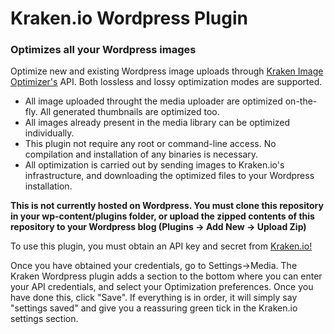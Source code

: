 # Kraken.io Wordpress Plugin
### Optimizes all your Wordpress images

Optimize new and existing Wordpress image uploads through [Kraken Image Optimizer's](https://kraken.io) API. Both lossless and lossy optimization modes are supported.

 - All image uploaded throught the media uploader are optimized on-the-fly. All generated thumbnails are optimized too.
 - All images already present in the media library can be optimized individually.
 - This plugin not require any root or command-line access. No compilation and installation of any binaries is necessary. 
 - All optimization is carried out by sending images to Kraken.io's infrastructure, and downloading the optimized files to your Wordpress installation.


**This is not currently hosted on Wordpress. You must clone this repository in your wp-content/plugins folder, or upload the zipped contents of this repository to your Wordpress blog (Plugins -> Add New -> Upload Zip)**


To use this plugin, you must obtain an API key and secret from [Kraken.io!](https://kraken.io)

Once you have obtained your credentials, go to Settings->Media. The Kraken Wordpress plugin adds a section to the bottom where you can enter your API credentials, and select your Optimization preferences. Once you have done this, click "Save". If everything is in order, it will simply say "settings saved" and give you a reassuring green tick in the Kraken.io settings section.







